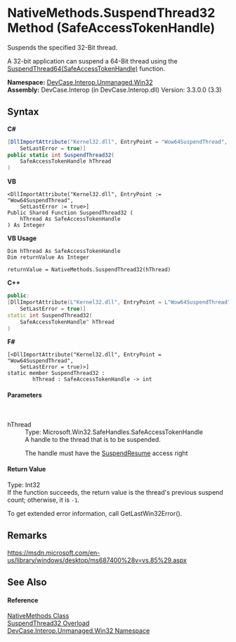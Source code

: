 # NativeMethods.SuspendThread32 Method (SafeAccessTokenHandle)
 

Suspends the specified 32-Bit thread. 

 A 32-bit application can suspend a 64-Bit thread using the <a href="M_DevCase_Interop_Unmanaged_Win32_NativeMethods_SuspendThread64">SuspendThread64(SafeAccessTokenHandle)</a> function.

**Namespace:**&nbsp;<a href="N_DevCase_Interop_Unmanaged_Win32">DevCase.Interop.Unmanaged.Win32</a><br />**Assembly:**&nbsp;DevCase.Interop (in DevCase.Interop.dll) Version: 3.3.0.0 (3.3)

## Syntax

**C#**<br />
``` C#
[DllImportAttribute("Kernel32.dll", EntryPoint = "Wow64SuspendThread", 
	SetLastError = true)]
public static int SuspendThread32(
	SafeAccessTokenHandle hThread
)
```

**VB**<br />
``` VB
<DllImportAttribute("Kernel32.dll", EntryPoint := "Wow64SuspendThread", 
	SetLastError := true>]
Public Shared Function SuspendThread32 ( 
	hThread As SafeAccessTokenHandle
) As Integer
```

**VB Usage**<br />
``` VB Usage
Dim hThread As SafeAccessTokenHandle
Dim returnValue As Integer

returnValue = NativeMethods.SuspendThread32(hThread)
```

**C++**<br />
``` C++
public:
[DllImportAttribute(L"Kernel32.dll", EntryPoint = L"Wow64SuspendThread", 
	SetLastError = true)]
static int SuspendThread32(
	SafeAccessTokenHandle^ hThread
)
```

**F#**<br />
``` F#
[<DllImportAttribute("Kernel32.dll", EntryPoint = "Wow64SuspendThread", 
	SetLastError = true)>]
static member SuspendThread32 : 
        hThread : SafeAccessTokenHandle -> int 

```


#### Parameters
&nbsp;<dl><dt>hThread</dt><dd>Type: Microsoft.Win32.SafeHandles.SafeAccessTokenHandle<br />A handle to the thread that is to be suspended. 

 The handle must have the <a href="T_DevCase_Interop_Unmanaged_Win32_Enums_ThreadAccessRights">SuspendResume</a> access right</dd></dl>

#### Return Value
Type: Int32<br />If the function succeeds, the return value is the thread's previous suspend count; otherwise, it is `-1`. 

 To get extended error information, call GetLastWin32Error().

## Remarks
<a href="https://msdn.microsoft.com/en-us/library/windows/desktop/ms687400%28v=vs.85%29.aspx" target="_blank">https://msdn.microsoft.com/en-us/library/windows/desktop/ms687400%28v=vs.85%29.aspx</a>

## See Also


#### Reference
<a href="T_DevCase_Interop_Unmanaged_Win32_NativeMethods">NativeMethods Class</a><br /><a href="Overload_DevCase_Interop_Unmanaged_Win32_NativeMethods_SuspendThread32">SuspendThread32 Overload</a><br /><a href="N_DevCase_Interop_Unmanaged_Win32">DevCase.Interop.Unmanaged.Win32 Namespace</a><br />